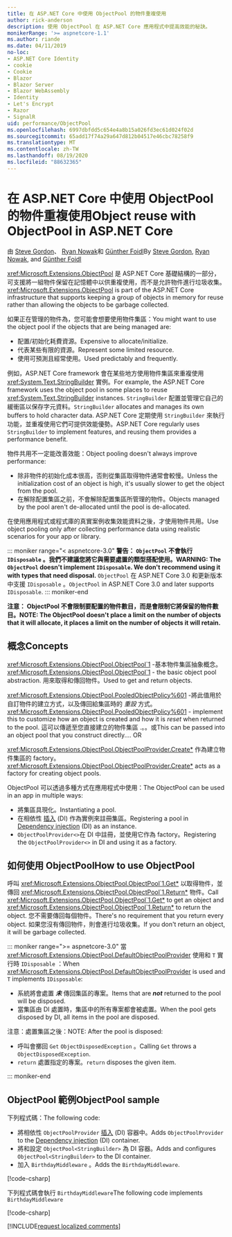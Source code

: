 ```yaml
---
title: 在 ASP.NET Core 中使用 ObjectPool 的物件重複使用
author: rick-anderson
description: 使用 ObjectPool 在 ASP.NET Core 應用程式中提高效能的秘訣。
monikerRange: '>= aspnetcore-1.1'
ms.author: riande
ms.date: 04/11/2019
no-loc:
- ASP.NET Core Identity
- cookie
- Cookie
- Blazor
- Blazor Server
- Blazor WebAssembly
- Identity
- Let's Encrypt
- Razor
- SignalR
uid: performance/ObjectPool
ms.openlocfilehash: 6997dbfdd5c654e4a8b15a026fd3ec61d024f02d
ms.sourcegitcommit: 65add17f74a29a647d812b04517e46cbc78258f9
ms.translationtype: MT
ms.contentlocale: zh-TW
ms.lasthandoff: 08/19/2020
ms.locfileid: "88632365"
---
```

# <a name="object-reuse-with-objectpool-in-aspnet-core"></a><span data-ttu-id="77a8b-103">在 ASP.NET Core 中使用 ObjectPool 的物件重複使用</span><span class="sxs-lookup"><span data-stu-id="77a8b-103">Object reuse with ObjectPool in ASP.NET Core</span></span>

<span data-ttu-id="77a8b-104">由 [Steve Gordon](https://twitter.com/stevejgordon)、 [Ryan Nowak](https://github.com/rynowak)和 [Günther Foidl](https://github.com/gfoidl)</span><span class="sxs-lookup"><span data-stu-id="77a8b-104">By [Steve Gordon](https://twitter.com/stevejgordon), [Ryan Nowak](https://github.com/rynowak), and [Günther Foidl](https://github.com/gfoidl)</span></span>

<span data-ttu-id="77a8b-105"><xref:Microsoft.Extensions.ObjectPool> 是 ASP.NET Core 基礎結構的一部分，可支援將一組物件保留在記憶體中以供重複使用，而不是允許物件進行垃圾收集。</span><span class="sxs-lookup"><span data-stu-id="77a8b-105"><xref:Microsoft.Extensions.ObjectPool> is part of the ASP.NET Core infrastructure that supports keeping a group of objects in memory for reuse rather than allowing the objects to be garbage collected.</span></span>

<span data-ttu-id="77a8b-106">如果正在管理的物件為，您可能會想要使用物件集區：</span><span class="sxs-lookup"><span data-stu-id="77a8b-106">You might want to use the object pool if the objects that are being managed are:</span></span>

- <span data-ttu-id="77a8b-107">配置/初始化耗費資源。</span><span class="sxs-lookup"><span data-stu-id="77a8b-107">Expensive to allocate/initialize.</span></span>
- <span data-ttu-id="77a8b-108">代表某些有限的資源。</span><span class="sxs-lookup"><span data-stu-id="77a8b-108">Represent some limited resource.</span></span>
- <span data-ttu-id="77a8b-109">使用可預測且經常使用。</span><span class="sxs-lookup"><span data-stu-id="77a8b-109">Used predictably and frequently.</span></span>

<span data-ttu-id="77a8b-110">例如，ASP.NET Core framework 會在某些地方使用物件集區來重複使用 <xref:System.Text.StringBuilder> 實例。</span><span class="sxs-lookup"><span data-stu-id="77a8b-110">For example, the ASP.NET Core framework uses the object pool in some places to reuse <xref:System.Text.StringBuilder> instances.</span></span> <span data-ttu-id="77a8b-111">`StringBuilder` 配置並管理它自己的緩衝區以保存字元資料。</span><span class="sxs-lookup"><span data-stu-id="77a8b-111">`StringBuilder` allocates and manages its own buffers to hold character data.</span></span> <span data-ttu-id="77a8b-112">ASP.NET Core 定期使用 `StringBuilder` 來執行功能，並重複使用它們可提供效能優勢。</span><span class="sxs-lookup"><span data-stu-id="77a8b-112">ASP.NET Core regularly uses `StringBuilder` to implement features, and reusing them provides a performance benefit.</span></span>

<span data-ttu-id="77a8b-113">物件共用不一定能改善效能：</span><span class="sxs-lookup"><span data-stu-id="77a8b-113">Object pooling doesn't always improve performance:</span></span>

- <span data-ttu-id="77a8b-114">除非物件的初始化成本很高，否則從集區取得物件通常會較慢。</span><span class="sxs-lookup"><span data-stu-id="77a8b-114">Unless the initialization cost of an object is high, it's usually slower to get the object from the pool.</span></span>
- <span data-ttu-id="77a8b-115">在解除配置集區之前，不會解除配置集區所管理的物件。</span><span class="sxs-lookup"><span data-stu-id="77a8b-115">Objects managed by the pool aren't de-allocated until the pool is de-allocated.</span></span>

<span data-ttu-id="77a8b-116">在使用應用程式或程式庫的真實案例收集效能資料之後，才使用物件共用。</span><span class="sxs-lookup"><span data-stu-id="77a8b-116">Use object pooling only after collecting performance data using realistic scenarios for your app or library.</span></span>

::: moniker range="< aspnetcore-3.0"
<span data-ttu-id="77a8b-117">**警告： `ObjectPool` 不會執行 `IDisposable` 。我們不建議您將它與需要處置的類型搭配使用。**</span><span class="sxs-lookup"><span data-stu-id="77a8b-117">**WARNING: The `ObjectPool` doesn't implement `IDisposable`. We don't recommend using it with types that need disposal.**</span></span> <span data-ttu-id="77a8b-118">`ObjectPool` 在 ASP.NET Core 3.0 和更新版本中支援 `IDisposable` 。</span><span class="sxs-lookup"><span data-stu-id="77a8b-118">`ObjectPool` in ASP.NET Core 3.0 and later supports `IDisposable`.</span></span>
::: moniker-end

<span data-ttu-id="77a8b-119">**注意： ObjectPool 不會限制要配置的物件數目，而是會限制它將保留的物件數目。**</span><span class="sxs-lookup"><span data-stu-id="77a8b-119">**NOTE: The ObjectPool doesn't place a limit on the number of objects that it will allocate, it places a limit on the number of objects it will retain.**</span></span>

## <a name="concepts"></a><span data-ttu-id="77a8b-120">概念</span><span class="sxs-lookup"><span data-stu-id="77a8b-120">Concepts</span></span>

<span data-ttu-id="77a8b-121"><xref:Microsoft.Extensions.ObjectPool.ObjectPool`1> -基本物件集區抽象概念。</span><span class="sxs-lookup"><span data-stu-id="77a8b-121"><xref:Microsoft.Extensions.ObjectPool.ObjectPool`1> - the basic object pool abstraction.</span></span> <span data-ttu-id="77a8b-122">用來取得和傳回物件。</span><span class="sxs-lookup"><span data-stu-id="77a8b-122">Used to get and return objects.</span></span>

<span data-ttu-id="77a8b-123"><xref:Microsoft.Extensions.ObjectPool.PooledObjectPolicy%601> -將此值用於自訂物件的建立方式，以及傳回給集區時的 *重設* 方式。</span><span class="sxs-lookup"><span data-stu-id="77a8b-123"><xref:Microsoft.Extensions.ObjectPool.PooledObjectPolicy%601> - implement this to customize how an object is created and how it is *reset* when returned to the pool.</span></span> <span data-ttu-id="77a8b-124">這可以傳遞至您直接建立的物件集區 .。。或</span><span class="sxs-lookup"><span data-stu-id="77a8b-124">This can be passed into an object pool that you construct directly.... OR</span></span>

<span data-ttu-id="77a8b-125"><xref:Microsoft.Extensions.ObjectPool.ObjectPoolProvider.Create*> 作為建立物件集區的 factory。</span><span class="sxs-lookup"><span data-stu-id="77a8b-125"><xref:Microsoft.Extensions.ObjectPool.ObjectPoolProvider.Create*> acts as a factory for creating object pools.</span></span>
<!-- REview, there is no ObjectPoolProvider<T> -->

<span data-ttu-id="77a8b-126">ObjectPool 可以透過多種方式在應用程式中使用：</span><span class="sxs-lookup"><span data-stu-id="77a8b-126">The ObjectPool can be used in an app in multiple ways:</span></span>

* <span data-ttu-id="77a8b-127">將集區具現化。</span><span class="sxs-lookup"><span data-stu-id="77a8b-127">Instantiating a pool.</span></span>
* <span data-ttu-id="77a8b-128">在相依性 [插入](xref:fundamentals/dependency-injection) (DI) 作為實例來註冊集區。</span><span class="sxs-lookup"><span data-stu-id="77a8b-128">Registering a pool in [Dependency injection](xref:fundamentals/dependency-injection) (DI) as an instance.</span></span>
* <span data-ttu-id="77a8b-129">`ObjectPoolProvider<>`在 DI 中註冊，並使用它作為 factory。</span><span class="sxs-lookup"><span data-stu-id="77a8b-129">Registering the `ObjectPoolProvider<>` in DI and using it as a factory.</span></span>

## <a name="how-to-use-objectpool"></a><span data-ttu-id="77a8b-130">如何使用 ObjectPool</span><span class="sxs-lookup"><span data-stu-id="77a8b-130">How to use ObjectPool</span></span>

<span data-ttu-id="77a8b-131">呼叫 <xref:Microsoft.Extensions.ObjectPool.ObjectPool`1.Get*> 以取得物件，並傳回 <xref:Microsoft.Extensions.ObjectPool.ObjectPool`1.Return*> 物件。</span><span class="sxs-lookup"><span data-stu-id="77a8b-131">Call <xref:Microsoft.Extensions.ObjectPool.ObjectPool`1.Get*> to get an object and <xref:Microsoft.Extensions.ObjectPool.ObjectPool`1.Return*> to return the object.</span></span>  <span data-ttu-id="77a8b-132">您不需要傳回每個物件。</span><span class="sxs-lookup"><span data-stu-id="77a8b-132">There's no requirement that you return every object.</span></span> <span data-ttu-id="77a8b-133">如果您沒有傳回物件，則會進行垃圾收集。</span><span class="sxs-lookup"><span data-stu-id="77a8b-133">If you don't return an object, it will be garbage collected.</span></span>

::: moniker range=">= aspnetcore-3.0"
<span data-ttu-id="77a8b-134">當 <xref:Microsoft.Extensions.ObjectPool.DefaultObjectPoolProvider> 使用和 `T` 實行時 `IDisposable` ：</span><span class="sxs-lookup"><span data-stu-id="77a8b-134">When <xref:Microsoft.Extensions.ObjectPool.DefaultObjectPoolProvider> is used and `T` implements `IDisposable`:</span></span>

* <span data-ttu-id="77a8b-135">系統將會處置 ***未*** 傳回集區的專案。</span><span class="sxs-lookup"><span data-stu-id="77a8b-135">Items that are ***not*** returned to the pool will be disposed.</span></span>
* <span data-ttu-id="77a8b-136">當集區由 DI 處置時，集區中的所有專案都會被處置。</span><span class="sxs-lookup"><span data-stu-id="77a8b-136">When the pool gets disposed by DI, all items in the pool are disposed.</span></span>

<span data-ttu-id="77a8b-137">注意：處置集區之後：</span><span class="sxs-lookup"><span data-stu-id="77a8b-137">NOTE: After the pool is disposed:</span></span>

* <span data-ttu-id="77a8b-138">呼叫會擲回 `Get` `ObjectDisposedException` 。</span><span class="sxs-lookup"><span data-stu-id="77a8b-138">Calling `Get` throws a `ObjectDisposedException`.</span></span>
* <span data-ttu-id="77a8b-139">`return` 處置指定的專案。</span><span class="sxs-lookup"><span data-stu-id="77a8b-139">`return` disposes the given item.</span></span>

::: moniker-end

## <a name="objectpool-sample"></a><span data-ttu-id="77a8b-140">ObjectPool 範例</span><span class="sxs-lookup"><span data-stu-id="77a8b-140">ObjectPool sample</span></span>

<span data-ttu-id="77a8b-141">下列程式碼：</span><span class="sxs-lookup"><span data-stu-id="77a8b-141">The following code:</span></span>

* <span data-ttu-id="77a8b-142">將相依性 `ObjectPoolProvider` [插入](xref:fundamentals/dependency-injection) (DI) 容器中。</span><span class="sxs-lookup"><span data-stu-id="77a8b-142">Adds `ObjectPoolProvider` to the [Dependency injection](xref:fundamentals/dependency-injection) (DI) container.</span></span>
* <span data-ttu-id="77a8b-143">將和設定 `ObjectPool<StringBuilder>` 為 DI 容器。</span><span class="sxs-lookup"><span data-stu-id="77a8b-143">Adds and configures `ObjectPool<StringBuilder>` to the DI container.</span></span>
* <span data-ttu-id="77a8b-144">加入 `BirthdayMiddleware` 。</span><span class="sxs-lookup"><span data-stu-id="77a8b-144">Adds the `BirthdayMiddleware`.</span></span>

[!code-csharp[](ObjectPool/ObjectPoolSample/Startup.cs?name=snippet)]

<span data-ttu-id="77a8b-145">下列程式碼會執行 `BirthdayMiddleware`</span><span class="sxs-lookup"><span data-stu-id="77a8b-145">The following code implements `BirthdayMiddleware`</span></span>

[!code-csharp[](ObjectPool/ObjectPoolSample/BirthdayMiddleware.cs?name=snippet)]

[!INCLUDE[request localized comments](~/includes/code-comments-loc.md)]
